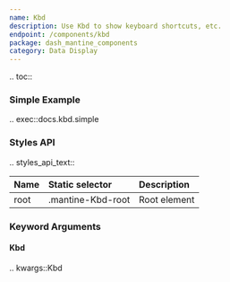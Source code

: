 ```yaml
---
name: Kbd
description: Use Kbd to show keyboard shortcuts, etc.
endpoint: /components/kbd
package: dash_mantine_components
category: Data Display
---
```


.. toc::

### Simple Example

.. exec::docs.kbd.simple

### Styles API

.. styles_api_text::

| Name        | Static selector   | Description                                      |
|:------------|:------------------|:-------------------------------------------------|
| root        | .mantine-Kbd-root | Root element                                     |

### Keyword Arguments

#### Kbd

.. kwargs::Kbd
